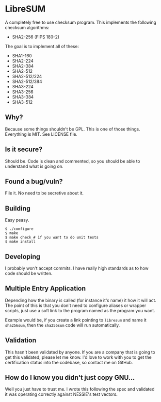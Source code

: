 # LibreSUM
A completely free to use checksum program. This implements the following
checksum algorithms:
  - SHA2-256 (FIPS 180-2)

The goal is to implement all of these:
  - SHA1-160
  - SHA2-224
  - SHA2-384
  - SHA2-512
  - SHA2-512/224
  - SHA2-512/384
  - SHA3-224
  - SHA3-256
  - SHA3-384
  - SHA3-512

## Why?
Because some things shouldn't be GPL. This is one of those things. Everything
is MIT. See LICENSE file.

## Is it secure?
Should be. Code is clean and commented, so you should be able to understand
what is going on.

## Found a bug/vuln?
File it. No need to be secretive about it.

## Building
Easy peasy.

    $ ./configure
    $ make
    $ make check # if you want to do unit tests
    $ make install

## Developing
I probably won't accept commits. I have really high standards as to how code
should be written.

## Multiple Entry Application
Depending how the binary is called (for instance it's name) it how it will act.
The point of this is that you don't need to configure aliases or wrapper
scripts, just use a soft link to the program named as the program you want.

Example would be, if you create a link pointing to `libresum` and name it
`sha256sum`, then the `sha256sum` code will run automatically.

## Validation
This hasn't been validated by anyone. If you are a company that is going to get
this validated, please let me know. I'd love to work with you to get the
certification status into the codebase, so contact me on GitHub.

## How do I know you didn't just copy GNU...
Well you just have to trust me. I wrote this following the spec and validated
it was operating correctly against NESSIE's test vectors.
